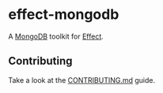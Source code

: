 # effect-mongodb

A [MongoDB](https://github.com/mongodb/node-mongodb-native) toolkit for [Effect](https://github.com/Effect-TS/effect/).

## Contributing

Take a look at the [CONTRIBUTING.md](CONTRIBUTING.md) guide.
